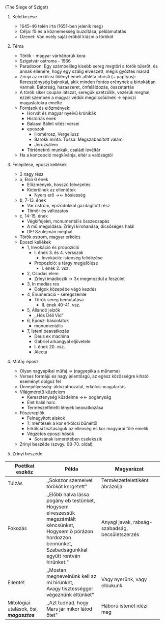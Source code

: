 (The Siege of Sziget)

1. Keletkezése
	- 1645-46 telén írta (1651-ben jelenik meg)
	- Célja: fő és a köznemesség buzdítása, példamutatás
	- Üzenet: Van esély saját erőből kiűzni a törököt

2. Téma
	- Török - magyar várháborúk kora
	- Szigetvár ostroma - 1566
	- Paradoxon: Egy számbelileg kisebb sereg megtöri a török túlerőt, és annak ellenére, hogy egy szálig elveszett, mégis győztes marad
	- Zrínyi az erkölcsi fölényt emeli athléta christi (+ paptyos): Kereszténység bajnokai, akik minden fontos erénynek a birtokában vannak: Bátorság, hazaszeret, önfeláldozás, összetartás
	- A török siker csupán látszat, seregük szétzüllik, vezérük meghal, ezzel szemben a magyar védük megdicsőülnek -> eposzi magaslatokra emelte
	- Források és előzmények:
		- Horvát és magyar nyelvű krónikák
		- Históriás ének
		- Balassi Bálint vitézi versei
		- eposzok
			- Homérosz, Vergeliusz
			- Barokk minta: Tossa: Megszabadított valami
			- Jeruzsálem
		- Történetírói munkák, családi levéltár
	- Ha a koncepció megkívánja, eltér a valóságtól

3. Felépítése, eposzi kellékek
	- 3 nagy rész
	- a, Első 6 ének
		- Előzmények, hosszú felvezetés
		- Kiderülnek az ellentétek
			- Nyers erő -><- hősiesség
	- b, 7-13. ének
		- Vár ostrom, epizódokkal gazdagított rész
		- Tömör és változatos
	- c, 14-15. ének
		- Végkifejelet, monumentális összecsapás
		- A mű megoldása: Zrínyi kirohanása, dicsőséges halál
		- DE! Szulejmán meghal
	- Török ostrom, magyar erkölcs
	- Eposzi kellékek
		- 1, Invokáció és propozíció
			- I. ének 3. és 4. versszak
				- Invokáció: istenség felidézése
			- Propozíció: a tárgy megjelölése
				- I. ének 2. vsz.
		- 2, Csodás elem
			- Zrínyi imádkozik -> 3x megmozdul a feszület
		- 3, In medias res
			- Dolgok közepébe vágó kezdés
		- 4, Enumeráció - seregszemle
			- Török sereg bemutatása
				- II. ének 40-41. vsz.
		- 5, Állandó jelzők
			- ,,Hős Déli Vid"
		- 6, Eposzi hasonlatok
			- monumentális
		- 7, Isteni beavatkozás
			- Deus ex machina
			- Gábriel arkangyal eljövetele
			- I. ének 20. vsz.
			- Alecta

4. Műfaj: eposz
	- Olyan nagyepikai műfaj -> (nagyepika a műneme)
	- Verses formájú és nagy jelentősgű, az egész közösségre kiható eseményt dolgoz fel
	- Ünnepélyesség: áldozathozatal, erkölcsi magatartás
	- Világméretű küzdelem
		- Kereszténység küzdelme -><- pogányság
		- Élet halál harc
		- Természetfeletti lények beavatkozása
	- Főszereplők
		- Felnagyított alakok
		- ?: mentesek a kor erkölcsi bűneitől
		- Erkölcsi tisztaságuk az ellenség és kor magyarai fölé emelik
		- Végzetes eposzi hősök
			- Sorsának ismeretében cselekszik
	- Zrínyi beszéde (szvgy. 68-70. oldal)

5. Zrínyi beszéde

| **Poétikai eszköz**                       | **Példa**                                                                                                                                                                            | **Magyarázat**                                  |
| ----------------------------------------- | ------------------------------------------------------------------------------------------------------------------------------------------------------------------------------------ | ----------------------------------------------- |
| Túlzás                                    | ,,Sokszor szemeivel törököt kergetett"                                                                                                                                               | Természetfelettiként ábrázolja                  |
| Fokozás                                   | ,,Előbb halva lássa pogány eb testünket,  <br>Hogysem elveszessük megszámlált kéncsünket,  <br>Hogysem ő pórázon hordozzon bennünket,  <br>Szabadságunkkal együtt rontván hirünket." | Anyagi javak, rabság-szabadság, becsületszerzés |
| Ellentét                                  | ,,Mostan megnevelnünk kell az mi hirünket,  <br>Avagy tisztességgel végeznünk éltünket"                                                                                              | Vagy nyerünk, vagy elbukunk                     |
| Mítológiai utalások, ősi, ***magasztos*** | ,,Azt tudnád, hogy Mars jár mikor látod őtet"                                                                                                                                        | Háború istenét idézi meg                        |
